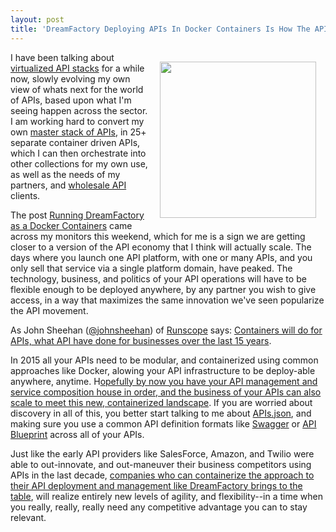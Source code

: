 ```yaml
---
layout: post
title: 'DreamFactory Deploying APIs In Docker Containers Is How The API Economy Will Scale'
---
```

<p><a href="http://dreamfactory.com"><img style="padding: 15px;" src="https://s3.amazonaws.com/kinlane-productions/api-evangelist/dreamfactory/dreamfactory-logo-vertical.png" alt="" width="250" align="right" /></a></p>
<p>I have been talking about <a href="http://apievangelist.com/2013/01/28/virtualized-api-stacks/">virtualized API stacks</a> for a while now, slowly evolving my own view of whats next for the world of APIs, based upon what I'm seeing happen across the sector. I am working hard to convert my own <a href="https://kin-lane.github.io/master/">master stack of APIs</a>, in 25+ separate container driven APIs, which I can then orchestrate into other collections for my own use, as well as the needs of my partners, and <a href="http://apievangelist.com/2014/01/30/what-will-it-take-to-sell-my-api-as-a-wholesale-resource/">wholesale API</a> clients.&nbsp;</p>
<p>The post&nbsp;<a href="http://blog.dreamfactory.com/running-dreamfactory-as-a-docker-container">Running DreamFactory as a Docker Containers</a> came across my monitors this weekend, which for me is a sign we are getting closer to a version of the API economy that I think will actually scale. The days where you launch one API platform, with one or many APIs, and you only sell that service via a single platform domain, have peaked. The technology, business, and politics of your API operations will have to be flexible enough to be deployed anywhere, by any partner you wish to give access, in a way that maximizes the same innovation we've seen popularize the API movement.</p>
<p>As John Sheehan (<a href="https://twitter.com/johnsheehan">@johnsheehan</a>) of <a href="https://www.runscope.com">Runscope</a> says: <a href="http://apievangelist.com/2014/04/07/containers-will-do-for-apis-what-apis-do-for-companies/">Containers will do for APIs, what API have done for businesses over the last 15 years</a>.</p>
<p>In 2015 all your APIs need to be modular, and containerized using common approaches like Docker, alowing your API infrastructure to be deploy-able anywhere, anytime. H<a href="http://alpha.apievangelist.com/2015/02/26/making-my-3scale-api-management-portable-with-a-containerized-microservices/">opefully by now you have your API management and service composition house in order, and the business of your APIs can also scale to meet this new, containerized landscape</a>. If you are worried about discovery in all of this, you better start talking to me about <a href="http://apisjson.org">APIs.json</a>, and making sure you use a common API definition formats like <a href="http://swagger.io">Swagger</a> or <a href="http://apiblueprint.org">API Blueprint</a>&nbsp;across all of your APIs.</p>
<p>Just like the early API providers like SalesForce, Amazon, and Twilio were able to out-innovate, and out-maneuver their business competitors using APIs in the last decade, <a href="https://www.dreamfactory.com/">companies who can containerize the approach to their API deployment and management like DreamFactory brings to the table</a>, will realize entirely new levels of agility, and flexibility--in a time when you really, really, really need any competitive advantage you can to stay relevant.</p>